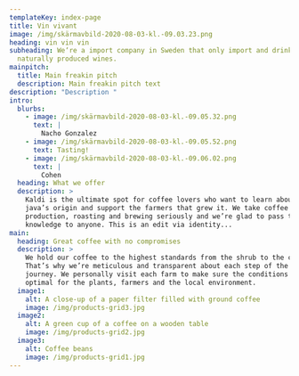 ```yaml
---
templateKey: index-page
title: Vin vivant
image: /img/skärmavbild-2020-08-03-kl.-09.03.23.png
heading: vin vin vin
subheading: We‘re a import company in Sweden that only import and drink
  naturally produced wines.
mainpitch:
  title: Main freakin pitch
  description: Main freakin pitch text
description: "Description "
intro:
  blurbs:
    - image: /img/skärmavbild-2020-08-03-kl.-09.05.32.png
      text: |
        Nacho Gonzalez
    - image: /img/skärmavbild-2020-08-03-kl.-09.05.52.png
      text: Tasting!
    - image: /img/skärmavbild-2020-08-03-kl.-09.06.02.png
      text: |
        Cohen
  heading: What we offer
  description: >
    Kaldi is the ultimate spot for coffee lovers who want to learn about their
    java’s origin and support the farmers that grew it. We take coffee
    production, roasting and brewing seriously and we’re glad to pass that
    knowledge to anyone. This is an edit via identity...
main:
  heading: Great coffee with no compromises
  description: >
    We hold our coffee to the highest standards from the shrub to the cup.
    That’s why we’re meticulous and transparent about each step of the coffee’s
    journey. We personally visit each farm to make sure the conditions are
    optimal for the plants, farmers and the local environment.
  image1:
    alt: A close-up of a paper filter filled with ground coffee
    image: /img/products-grid3.jpg
  image2:
    alt: A green cup of a coffee on a wooden table
    image: /img/products-grid2.jpg
  image3:
    alt: Coffee beans
    image: /img/products-grid1.jpg
---
```

